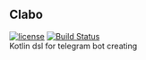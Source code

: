 ## Clabo
[![license](https://img.shields.io/badge/license-Apache%20License%202.0-yellow.svg?style=flat)](http://www.apache.org/licenses/LICENSE-2.0)
[![Build Status](https://travis-ci.org/ivan-osipov/Clabo.svg?branch=master)](https://travis-ci.org/ivan-osipov/Clabo)  
Kotlin dsl for telegram bot creating  
